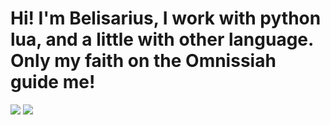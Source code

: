 # Hi! I'm Belisarius, I work with python lua, and a little with other language. Only my faith on the Omnissiah guide me!

<img src="https://cdn.discordapp.com/attachments/747459654690406477/846366912845709322/ddcctha-fc955612-c4d0-4187-a72e-f1faf3c7155b.png">
<img src="https://i.pinimg.com/originals/3a/55/94/3a55943d103113f483d52e5d3bd4b358.png">
